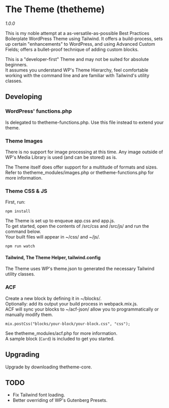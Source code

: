 # The Theme (thetheme)

_1.0.0_

This is my noble attempt at a as-versatile-as-possible Best Practices Boilerplate WordPress Theme using Tailwind. It offers a build-process, sets up certain "enhancements" to WordPress, and using Advanced Custom Fields; offers a bullet-proof technique of adding custom blocks.  

This is a "developer-first" Theme and may not be suited for absolute beginners.  
It assumes you understand WP's Theme Hierarchy, feel comfortable working with the command line and are familiar with Tailwind's utility classes.

## Developing

### WordPress' functions.php

Is delegated to thetheme-functions.php. Use this file instead to extend your theme.

### Theme Images

There is no support for image processing at this time. Any image outside of WP's Media Library is used (and can be stored) as is.

The Theme itself does offer support for a multitude of formats and sizes.  
Refer to thetheme_modules/images.php or thetheme-functions.php for more information.

### Theme CSS & JS

First, run:

```
npm install
```

The Theme is set up to enqueue app.css and app.js.  
To get started, open the contents of /src/css and /src/js/ and run the command below.  
Your built files will appear in ~/css/ and ~/js/.

```
npm run watch
```

#### Tailwind, The Theme Helper, tailwind.config

The Theme uses WP's theme.json to generated the necessary Tailwind utility classes.

### ACF

Create a new block by defining it in ~/blocks/.  
Optionally: add its output your build process in webpack.mix.js.  
ACF will sync your blocks to ~/acf-json/ allow you to programmatically or manually modify them.

```
mix.postCss("blocks/your-block/your-block.css", "css");
```

See thetheme_modules/acf.php for more information.  
A sample block (``Card``) is included to get you started.

## Upgrading

Upgrade by downloading thetheme-core.

## TODO

* Fix Tailwind font loading.
* Better overriding of WP's Gutenberg Presets.